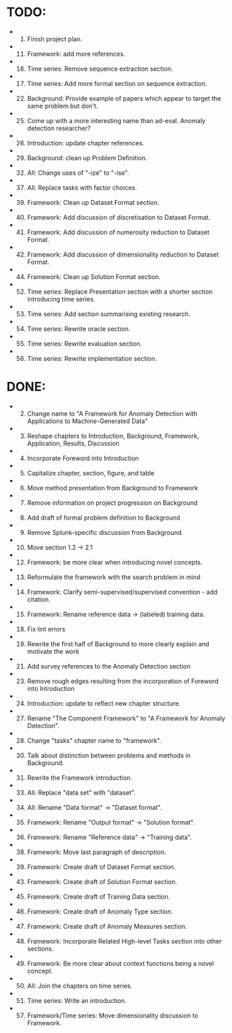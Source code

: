 TODO:
=====
- 1. Finish project plan.
- 11. Framework: add more references.
- 16. Time series: Remove sequence extraction section.
- 17. Time series: Add more formal section on sequence extraction.
- 22. Background: Provide example of papers which appear to target the same problem but don't.
- 25. Come up with a more interesting name than ad-eval. Anomaly detection researcher?
- 26. Introduction: update chapter references.
- 29. Background: clean up Problem Definition.
- 32. All: Change uses of "-ize" to "-ise".
- 37. All: Replace tasks with factor choices.
- 39. Framework: Clean up Dataset Format section.
- 40. Framework: Add discussion of discretisation to Dataset Format.
- 41. Framework: Add discussion of numerosity reduction to Dataset Format.
- 42. Framework: Add discussion of dimensionality reduction to Dataset Format.
- 44. Framework: Clean up Solution Format section.
- 52. Time series: Replace Presentation section with a shorter section introducing time series.
- 53. Time series: Add section summarising existing research.
- 54. Time series: Rewrite oracle section.
- 55. Time series: Rewrite evaluation section.
- 56. Time series: Rewrite implementation section.

DONE:
=====
- 2. Change name to "A Framework for Anomaly Detection with Applications to Machine-Generated Data"
- 3. Reshape chapters to Introduction, Background, Framework, Application, Results, Discussion
- 4. Incorporate Foreword into Introduction
- 5. Capitalize chapter, section, figure, and table
- 6. Move method presentation from Background to Framework
- 7. Remove information on project progression on Background
- 8. Add draft of formal problem definition to Background
- 9. Remove Splunk-specific discussion from Background
- 10. Move section 1.2 -> 2.1
- 12. Framework: be more clear when introducing novel concepts.
- 13. Reformulate the framework with the search problem in mind
- 14. Framework: Clarify semi-supervised/supervised convention - add citation.
- 15. Framework: Rename reference data -> (labeled) training data.
- 18. Fix lint errors
- 19. Rewrite the first half of Background to more clearly explain and motivate the work
- 21. Add survey references to the Anomaly Detection section
- 23. Remove rough edges resulting from the incorporation of Foreword into Introduction
- 24. Introduction: update to reflect new chapter structure.
- 27. Rename "The Component Framework" to "A Framework for Anomaly Detection".
- 28. Change "tasks" chapter name to "framework".
- 30. Talk about distinction between problems and methods in Background.
- 31. Rewrite the Framework introduction.
- 33. All: Replace "data set" with "dataset".
- 34. All: Rename "Data format" -> "Dataset format".
- 35. Framework: Rename "Output format" -> "Solution format".
- 36. Framework: Rename "Reference data" -> "Training data".
- 38. Framework: Move last paragraph of description.
- 39. Framework: Create draft of Dataset Format section.
- 43. Framework: Create draft of Solution Format section.
- 45. Framework: Create draft of Training Data section.
- 46. Framework: Create draft of Anomaly Type section.
- 47. Framework: Create draft of Anomaly Measures section.
- 48. Framework: Incorporate Related High-level Tasks section into other sections.
- 49. Framework: Be more clear about context functions being a novel concept.
- 50. All: Join the chapters on time series.
- 51. Time series: Write an introduction.
- 57. Framework/Time series: Move dimensionality discussion to Framework.
